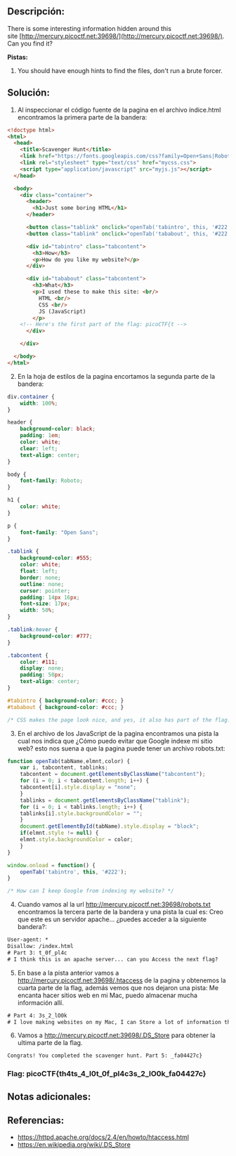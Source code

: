 ## Descripción: 
There is some interesting information hidden around this site [http://mercury.picoctf.net:39698/](http://mercury.picoctf.net:39698/). Can you find it?

**Pistas:**
1. You should have enough hints to find the files, don't run a brute forcer.

## Solución:
1. Al inspeccionar el código fuente de la pagina en el archivo índice.html encontramos la primera parte de la bandera: 

```html
<!doctype html>
<html>
  <head>
    <title>Scavenger Hunt</title>
    <link href="https://fonts.googleapis.com/css?family=Open+Sans|Roboto" rel="stylesheet">
    <link rel="stylesheet" type="text/css" href="mycss.css">
    <script type="application/javascript" src="myjs.js"></script>
  </head>

  <body>
    <div class="container">
      <header>
		<h1>Just some boring HTML</h1>
      </header>

      <button class="tablink" onclick="openTab('tabintro', this, '#222')" id="defaultOpen">How</button>
      <button class="tablink" onclick="openTab('tababout', this, '#222')">What</button>

      <div id="tabintro" class="tabcontent">
		<h3>How</h3>
		<p>How do you like my website?</p>
      </div>

      <div id="tababout" class="tabcontent">
		<h3>What</h3>
		<p>I used these to make this site: <br/>
		  HTML <br/>
		  CSS <br/>
		  JS (JavaScript)
		</p>
	<!-- Here's the first part of the flag: picoCTF{t -->
      </div>

    </div>

  </body>
</html>

```

2. En la hoja de estilos de la pagina encortamos la segunda parte de la bandera: 

```css
div.container {
    width: 100%;
}

header {
    background-color: black;
    padding: 1em;
    color: white;
    clear: left;
    text-align: center;
}

body {
    font-family: Roboto;
}

h1 {
    color: white;
}

p {
    font-family: "Open Sans";
}

.tablink {
    background-color: #555;
    color: white;
    float: left;
    border: none;
    outline: none;
    cursor: pointer;
    padding: 14px 16px;
    font-size: 17px;
    width: 50%;
}

.tablink:hover {
    background-color: #777;
}

.tabcontent {
    color: #111;
    display: none;
    padding: 50px;
    text-align: center;
}

#tabintro { background-color: #ccc; }
#tababout { background-color: #ccc; }

/* CSS makes the page look nice, and yes, it also has part of the flag. Here's part 2: h4ts_4_l0 */
```

3. En el archivo de los JavaScript de la pagina encontramos una pista la cual nos indica que ¿Cómo puedo evitar que Google indexe mi sitio web? esto nos suena a que la pagina puede tener un archivo robots.txt:

```javascript
function openTab(tabName,elmnt,color) {
    var i, tabcontent, tablinks;
    tabcontent = document.getElementsByClassName("tabcontent");
    for (i = 0; i < tabcontent.length; i++) {
	tabcontent[i].style.display = "none";
    }
    tablinks = document.getElementsByClassName("tablink");
    for (i = 0; i < tablinks.length; i++) {
	tablinks[i].style.backgroundColor = "";
    }
    document.getElementById(tabName).style.display = "block";
    if(elmnt.style != null) {
	elmnt.style.backgroundColor = color;
    }
}

window.onload = function() {
    openTab('tabintro', this, '#222');
}

/* How can I keep Google from indexing my website? */

```

4. Cuando vamos al la url http://mercury.picoctf.net:39698/robots.txt encontramos la tercera parte de la bandera y una pista la cual es: Creo que este es un servidor apache... ¿puedes acceder a la siguiente bandera?:

```txt
User-agent: *
Disallow: /index.html
# Part 3: t_0f_pl4c
# I think this is an apache server... can you Access the next flag?
```

5.  En base a la pista anterior vamos a http://mercury.picoctf.net:39698/.htaccess de la pagina y obtenemos la cuarta parte de la flag, además vemos que nos dejaron una pista:  Me encanta hacer sitios web en mi Mac, puedo almacenar mucha información allí.

```txt
# Part 4: 3s_2_lO0k
# I love making websites on my Mac, I can Store a lot of information there.
```

6. Vamos a http://mercury.picoctf.net:39698/.DS_Store para obtener la ultima parte de la flag.

```txt
Congrats! You completed the scavenger hunt. Part 5: _fa04427c}
```

### Flag: picoCTF{th4ts_4_l0t_0f_pl4c3s_2_lO0k_fa04427c}

## Notas adicionales:

## Referencias:
- https://httpd.apache.org/docs/2.4/en/howto/htaccess.html
- https://en.wikipedia.org/wiki/.DS_Store